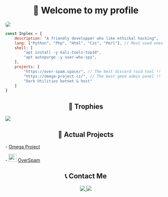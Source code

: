 <center><h1>🌠 Welcome to my profile</h1></center>

<img style="border-radius: 5px;" src="https://user-images.githubusercontent.com/69421356/132981492-eb1ab118-5e77-4a67-adee-49f6b6e676fe.png">

```javascript
const Inplex = {
    description: "A friendly developper who like ethickal hacking",
    lang: ["Python", "Php", "Html", "Css", "Perl"], // Most used ones
    shell: [
        "apt install -y kali-tools-top10",
        "apt autopurge -y user-who-spy",
    ],
    projects: [
        "https://over-spam.space/", // The best discord raid tool !!
        "https://omega-project.cz/", // The best gmod admin panel !!
        "Dark Utilities botnet & host"
    ]
}
```


<center><h2>🥇 Trophies</h2></center>
<img src="https://github-profile-trophy.vercel.app/?username=Inplex-sys&amp;theme=dracula&amp;margin-w=15&amp;margin-h=15&amp;column=7" style="max-width:100%;">


<center><h2>📌 Actual Projects</h2></center>
    <p>- <a href="https://omega-project.cz/?from=github.com">Ʊmega Project</a></p>
    <p>- <img width="25" src="https://user-images.githubusercontent.com/69421356/132992407-b12ab596-95d1-4739-851f-930e9fa5c952.png">&nbsp;<a href="https://over-spam.space/?from=github.com">OverSpam</a></p>

<center><h2>📞 Contact Me</h2></center>
<center>
  <a href="https://discord.gg/NapM3Xe6">
    <img src="https://discordapp.com/api/guilds/821649812058275840/widget.png?style=banner2">
  </a>
  <a href="https://steamcommunity.com/id/Inplex-sys/">
    <img src="https://user-images.githubusercontent.com/69421356/132981437-61fa4041-1502-462e-8452-3bf55ba5da3f.png">
  </a>
 </center>
